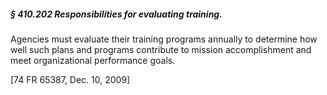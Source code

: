 ##### § 410.202 Responsibilities for evaluating training. #####

Agencies must evaluate their training programs annually to determine how well such plans and programs contribute to mission accomplishment and meet organizational performance goals.

[74 FR 65387, Dec. 10, 2009]
